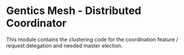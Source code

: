 # Gentics Mesh - Distributed Coordinator

This module contains the clustering code for the coordination feature / request delegation and needed master election.
